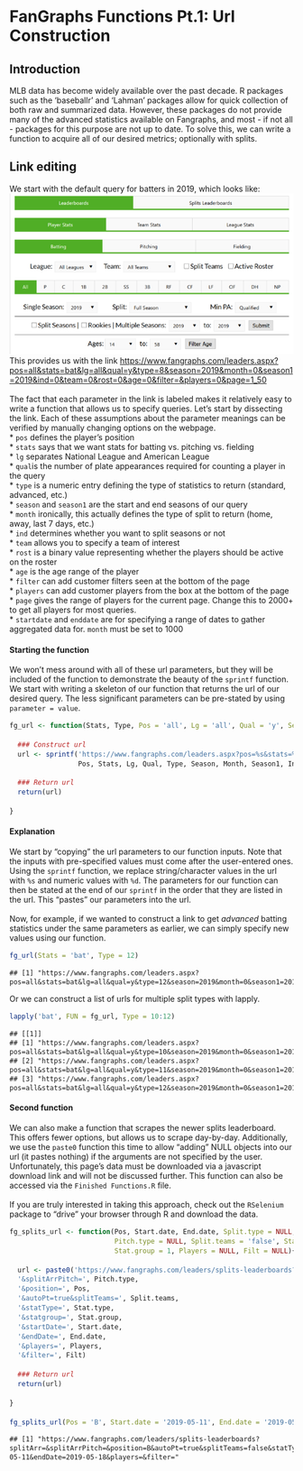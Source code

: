 FanGraphs Functions Pt.1: Url Construction
================

## Introduction

MLB data has become widely available over the past decade. R packages
such as the ‘baseballr’ and ‘Lahman’ packages allow for quick collection
of both raw and summarized data. However, these packages do not provide
many of the advanced statistics available on Fangraphs, and most - if
not all - packages for this purpose are not up to date. To solve this,
we can write a function to acquire all of our desired metrics;
optionally with splits.

## Link editing

We start with the default query for batters in 2019, which looks like:
<BR> ![default query](Images/Default%20Query.PNG) <BR> This provides us
with the link
<url><https://www.fangraphs.com/leaders.aspx?pos=all&stats=bat&lg=all&qual=y&type=8&season=2019&month=0&season1=2019&ind=0&team=0&rost=0&age=0&filter=&players=0&page=1_50></url>
<BR> <BR> The fact that each parameter in the link is labeled makes it
relatively easy to write a function that allows us to specify queries.
Let’s start by dissecting the link. Each of these assumptions about the
parameter meanings can be verified by manually changing options on the
webpage. <BR> \* `pos` defines the player’s position <BR> \* `stats`
says that we want stats for batting vs. pitching vs. fielding <BR> \*
`lg` separates National League and American League <BR> \* `qual`is the
number of plate appearances required for counting a player in the query
<BR> \* `type` is a numeric entry defining the type of statistics to
return (standard, advanced, etc.) <BR> \* `season` and `season1` are the
start and end seasons of our query <BR> \* `month` ironically, this
actually defines the type of split to return (home, away, last 7 days,
etc.) <BR> \* `ind` determines whether you want to split seasons or not
<BR> \* `team` allows you to specify a team of interest <BR> \* `rost`
is a binary value representing whether the players should be active on
the roster <BR> \* `age` is the age range of the player <BR> \* `filter`
can add customer filters seen at the bottom of the page <BR> \*
`players` can add customer players from the box at the bottom of the
page <BR> \* `page` gives the range of players for the current page.
Change this to 2000+ to get all players for most queries. <BR> \*
`startdate` and `enddate` are for specifying a range of dates to gather
aggregated data for. `month` must be set to 1000

#### Starting the function

We won’t mess around with all of these url parameters, but they will be
included of the function to demonstrate the beauty of the `sprintf`
function. We start with writing a skeleton of our function that returns
the url of our desired query. The less significant parameters can be
pre-stated by using `parameter =
value`.

``` r
fg_url <- function(Stats, Type, Pos = 'all', Lg = 'all', Qual = 'y', Season = 2019, Season1 = 2019, Team = 0, Rost = 0, Age = 0, Players = 0, Month = 0, Ind = 0, Max.results = 2000, Start.date = '', End.date = ''){
  
  ### Construct url
  url <- sprintf('https://www.fangraphs.com/leaders.aspx?pos=%s&stats=%s&lg=%s&qual=%s&type=%d&season=%d&month=%d&season1=%d&ind=%d&team=%d&rost=%d&age=%d&filter=&players=%s&startdate=%s&enddate=%s&page=1_%d',
                 Pos, Stats, Lg, Qual, Type, Season, Month, Season1, Ind, Team, Rost, Age, Players, Start.date, End.date, Max.results)
  
  ### Return url
  return(url)
  
}
```

#### Explanation

We start by “copying” the url parameters to our function inputs. Note
that the inputs with pre-specified values must come after the
user-entered ones. Using the `sprintf` function, we replace
string/character values in the url with `%s` and numeric values with
`%d`. The parameters for our function can then be stated at the end of
our `sprintf` in the order that they are listed in the url. This
“pastes” our parameters into the url. <BR> <BR> Now, for example, if
we wanted to construct a link to get <i>advanced</i> batting statistics
under the same parameters as earlier, we can simply specify new values
using our
    function.

``` r
fg_url(Stats = 'bat', Type = 12)
```

    ## [1] "https://www.fangraphs.com/leaders.aspx?pos=all&stats=bat&lg=all&qual=y&type=12&season=2019&month=0&season1=2019&ind=0&team=0&rost=0&age=0&filter=&players=0&startdate=&enddate=&page=1_2000"

Or we can construct a list of urls for multiple split types with lapply.

``` r
lapply('bat', FUN = fg_url, Type = 10:12)
```

    ## [[1]]
    ## [1] "https://www.fangraphs.com/leaders.aspx?pos=all&stats=bat&lg=all&qual=y&type=10&season=2019&month=0&season1=2019&ind=0&team=0&rost=0&age=0&filter=&players=0&startdate=&enddate=&page=1_2000"
    ## [2] "https://www.fangraphs.com/leaders.aspx?pos=all&stats=bat&lg=all&qual=y&type=11&season=2019&month=0&season1=2019&ind=0&team=0&rost=0&age=0&filter=&players=0&startdate=&enddate=&page=1_2000"
    ## [3] "https://www.fangraphs.com/leaders.aspx?pos=all&stats=bat&lg=all&qual=y&type=12&season=2019&month=0&season1=2019&ind=0&team=0&rost=0&age=0&filter=&players=0&startdate=&enddate=&page=1_2000"

#### Second function

We can also make a function that scrapes the newer splits leaderboard.
This offers fewer options, but allows us to scrape day-by-day.
Additionally, we use the `paste0` function this time to allow “adding”
NULL objects into our url (it pastes nothing) if the arguments are not
specified by the user. Unfortunately, this page’s data must be
downloaded via a javascript download link and will not be discussed
further. This function can also be accessed via the `Finished
Functions.R` file. <BR> <BR> If you are truly interested in taking this
approach, check out the `RSelenium` package to “drive” your browser
through R and download the data.

``` r
fg_splits_url <- function(Pos, Start.date, End.date, Split.type = NULL, 
                          Pitch.type = NULL, Split.teams = 'false', Stat.type = 'player',
                          Stat.group = 1, Players = NULL, Filt = NULL){
  
  url <- paste0('https://www.fangraphs.com/leaders/splits-leaderboards?splitArr=', Split.type,
  '&splitArrPitch=', Pitch.type,
  '&position=', Pos,
  '&autoPt=true&splitTeams=', Split.teams,
  '&statType=', Stat.type,
  '&statgroup=', Stat.group,
  '&startDate=', Start.date,
  '&endDate=', End.date,
  '&players=', Players,
  '&filter=', Filt)
  
  ### Return url
  return(url)
  
}

fg_splits_url(Pos = 'B', Start.date = '2019-05-11', End.date = '2019-05-18')
```

    ## [1] "https://www.fangraphs.com/leaders/splits-leaderboards?splitArr=&splitArrPitch=&position=B&autoPt=true&splitTeams=false&statType=player&statgroup=1&startDate=2019-05-11&endDate=2019-05-18&players=&filter="
